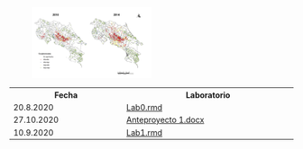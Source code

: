 
<figure>
  <img src="Mapa.jpg" width="50%">
</figure>

<table style="width:100%">
  <tr>
    <th width="15%"> Fecha </th>
    <th width="25%">  Laboratorio </th>
  </tr>
    <tr>
    <td width="15%"> 20.8.2020 </td>
    <td width="25%">  <a href="Lab">Lab0.rmd</a> </td>
  </tr>
   <tr>
    <td width="15%"> 27.10.2020 </td>
    <td width="25%">  <a href="Proyecto">Anteproyecto 1.docx</a> </td>
  </tr>
    <tr>
    <td width="15%"> 10.9.2020 </td>
    <td width="25%">  <a href="Lab">Lab1.rmd</a> </td>
  </tr>
  
</table>

